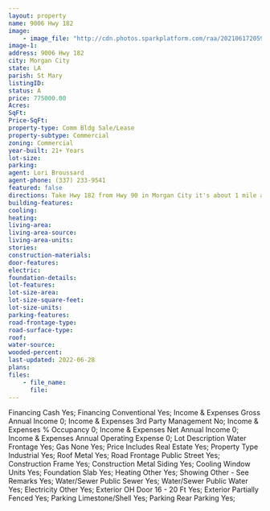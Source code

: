 ```yaml
---
layout: property
name: 9006 Hwy 182  
image:
    - image_file: "http://cdn.photos.sparkplatform.com/raa/20210617205918918805000000.jpg"
image-1:
address: 9006 Hwy 182 
city: Morgan City
state: LA
parish: St Mary
listingID: 
status: A
price: 775000.00
Acres: 
SqFt: 
Price-SqFt: 
property-type: Comm Bldg Sale/Lease
property-subtype: Commercial
zoning: Commercial
year-built: 21+ Years
lot-size: 
parking: 
agent: Lori Broussard
agent-phone: (337) 233-9541
featured: false
directions: Take Hwy 182 from Hwy 90 in Morgan City it's about 1 mile after the Greenwood overpass.
building-features: 
cooling: 
heating: 
living-area: 
living-area-source: 
living-area-units: 
stories: 
construction-materials: 
door-features: 
electric: 
foundation-details: 
lot-features: 
lot-size-area: 
lot-size-square-feet: 
lot-size-units: 
parking-features: 
road-frontage-type: 
road-surface-type: 
roof: 
water-source: 
wooded-percent: 
last-updated: 2022-06-28
plans: 
files:
    - file_name:
      file:
---
```

Financing	Cash	Yes;
Financing	Conventional	Yes;
Income & Expenses	Gross Annual Income	0;
Income & Expenses	3rd Party Management	No;
Income & Expenses	% Occupancy	0;
Income & Expenses	Net Annual Income	0;
Income & Expenses	Annual Operating Expense	0;
Lot Description	Water Frontage	Yes;
Gas	None	Yes;
Price Includes	Real Estate	Yes;
Property Type	Industrial	Yes;
Roof	Metal	Yes;
Road Frontage	Public Street	Yes;
Construction	Frame	Yes;
Construction	Metal Siding	Yes;
Cooling	Window Units	Yes;
Foundation	Slab	Yes;
Heating	Other	Yes;
Showing	Other - See Remarks	Yes;
Water/Sewer	Public Sewer	Yes;
Water/Sewer	Public Water	Yes;
Electricity	Other	Yes;
Exterior	OH Door 16 - 20 Ft	Yes;
Exterior	Partially Fenced	Yes;
Parking	Limestone/Shell	Yes;
Parking	Rear Parking	Yes;

